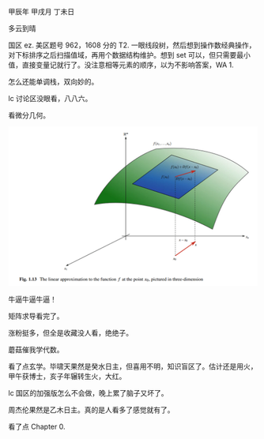 甲辰年 甲戌月 丁未日

多云到晴

国区 ez. 美区题号 962，1608 分的 T2. 一眼线段树，然后想到操作数经典操作，对下标排序之后扫描值域，再用个数据结构维护。想到 set 可以，但只需要最小值，直接变量记就行了。没注意相等元素的顺序，以为不影响答案，WA 1.

怎么还能单调栈，双向妙的。

lc 讨论区没眼看，八八六。

看微分几何。

![alt text](image.png)

牛逼牛逼牛逼！

矩阵求导看完了。

涨粉挺多，但全是收藏没人看，绝绝子。

蘑菇催我学代数。

看了点玄学。毕啸天果然是癸水日主，但喜用不明，知识盲区了。估计还是用火，甲午获博士，亥子年辗转生火，大红。

lc 国区的加强版怎么不会做，晚上累了脑子又坏了。

周杰伦果然是乙木日主。真的是人看多了感觉就有了。

看了点 Chapter 0.